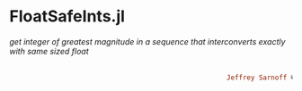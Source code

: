 # FloatSafeInts.jl
###### get integer of greatest magnitude in a sequence that interconverts exactly with same sized float
```ruby
                                                      Jeffrey Sarnoff © 2016-Apr-10 in New York City
```
